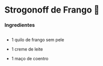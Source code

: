 # Strogonoff de Frango :chicken:

### Ingredientes

## 

- 1 quilo de frango sem pele 

- 1 creme de leite 

- 1 maço de coentro

  















